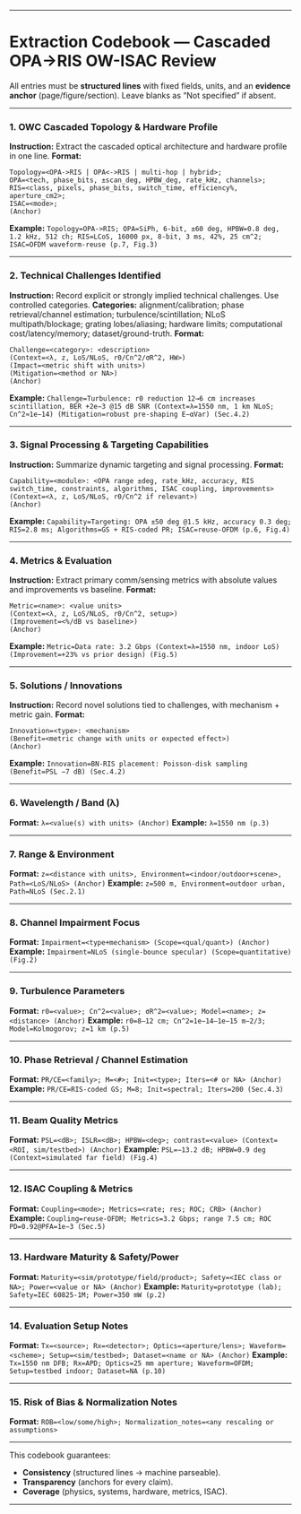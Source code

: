 
---

# Extraction Codebook — Cascaded OPA→RIS OW-ISAC Review

All entries must be **structured lines** with fixed fields, units, and an **evidence anchor** (page/figure/section). Leave blanks as “Not specified” if absent.

---

### 1. OWC Cascaded Topology & Hardware Profile

**Instruction:** Extract the cascaded optical architecture and hardware profile in one line.
**Format:**

```
Topology=<OPA->RIS | OPA<->RIS | multi-hop | hybrid>; 
OPA=<tech, phase_bits, ±scan_deg, HPBW_deg, rate_kHz, channels>; 
RIS=<class, pixels, phase_bits, switch_time, efficiency%, aperture_cm2>; 
ISAC=<mode>; 
(Anchor)
```

**Example:**
`Topology=OPA->RIS; OPA=SiPh, 6-bit, ±60 deg, HPBW=0.8 deg, 1.2 kHz, 512 ch; RIS=LCoS, 16000 px, 8-bit, 3 ms, 42%, 25 cm^2; ISAC=OFDM waveform-reuse (p.7, Fig.3)`

---

### 2. Technical Challenges Identified

**Instruction:** Record explicit or strongly implied technical challenges. Use controlled categories.
**Categories:** alignment/calibration; phase retrieval/channel estimation; turbulence/scintillation; NLoS multipath/blockage; grating lobes/aliasing; hardware limits; computational cost/latency/memory; dataset/ground-truth.
**Format:**

```
Challenge=<category>: <description> 
(Context=<λ, z, LoS/NLoS, r0/Cn^2/σR^2, HW>) 
(Impact=<metric shift with units>) 
(Mitigation=<method or NA>) 
(Anchor)
```

**Example:**
`Challenge=Turbulence: r0 reduction 12→6 cm increases scintillation, BER +2e−3 @15 dB SNR (Context=λ=1550 nm, 1 km NLoS; Cn^2≈1e−14) (Mitigation=robust pre-shaping E−αVar) (Sec.4.2)`

---

### 3. Signal Processing & Targeting Capabilities

**Instruction:** Summarize dynamic targeting and signal processing.
**Format:**

```
Capability=<module>: <OPA range ±deg, rate_kHz, accuracy, RIS switch_time, constraints, algorithms, ISAC coupling, improvements> 
(Context=<λ, z, LoS/NLoS, r0/Cn^2 if relevant>) 
(Anchor)
```

**Example:**
`Capability=Targeting: OPA ±50 deg @1.5 kHz, accuracy 0.3 deg; RIS=2.8 ms; Algorithms=GS + RIS-coded PR; ISAC=reuse-OFDM (p.6, Fig.4)`

---

### 4. Metrics & Evaluation

**Instruction:** Extract primary comm/sensing metrics with absolute values and improvements vs baseline.
**Format:**

```
Metric=<name>: <value units> 
(Context=<λ, z, LoS/NLoS, r0/Cn^2, setup>) 
(Improvement=<%/dB vs baseline>) 
(Anchor)
```

**Example:**
`Metric=Data rate: 3.2 Gbps (Context=λ=1550 nm, indoor LoS) (Improvement=+23% vs prior design) (Fig.5)`

---

### 5. Solutions / Innovations

**Instruction:** Record novel solutions tied to challenges, with mechanism + metric gain.
**Format:**

```
Innovation=<type>: <mechanism> 
(Benefit=<metric change with units or expected effect>) 
(Anchor)
```

**Example:**
`Innovation=BN-RIS placement: Poisson-disk sampling (Benefit=PSL −7 dB) (Sec.4.2)`

---

### 6. Wavelength / Band (λ)

**Format:**
`λ=<value(s) with units> (Anchor)`
**Example:** `λ=1550 nm (p.3)`

---

### 7. Range & Environment

**Format:**
`z=<distance with units>, Environment=<indoor/outdoor+scene>, Path=<LoS/NLoS> (Anchor)`
**Example:** `z=500 m, Environment=outdoor urban, Path=NLoS (Sec.2.1)`

---

### 8. Channel Impairment Focus

**Format:**
`Impairment=<type+mechanism> (Scope=<qual/quant>) (Anchor)`
**Example:** `Impairment=NLoS (single-bounce specular) (Scope=quantitative) (Fig.2)`

---

### 9. Turbulence Parameters

**Format:**
`r0=<value>; Cn^2=<value>; σR^2=<value>; Model=<name>; z=<distance> (Anchor)`
**Example:** `r0=8–12 cm; Cn^2=1e−14–1e−15 m−2/3; Model=Kolmogorov; z=1 km (p.5)`

---

### 10. Phase Retrieval / Channel Estimation

**Format:**
`PR/CE=<family>; M=<#>; Init=<type>; Iters=<# or NA> (Anchor)`
**Example:** `PR/CE=RIS-coded GS; M=8; Init=spectral; Iters=200 (Sec.4.3)`

---

### 11. Beam Quality Metrics

**Format:**
`PSL=<dB>; ISLR=<dB>; HPBW=<deg>; contrast=<value> (Context=<ROI, sim/testbed>) (Anchor)`
**Example:** `PSL=−13.2 dB; HPBW=0.9 deg (Context=simulated far field) (Fig.4)`

---

### 12. ISAC Coupling & Metrics

**Format:**
`Coupling=<mode>; Metrics=<rate; res; ROC; CRB> (Anchor)`
**Example:** `Coupling=reuse-OFDM; Metrics=3.2 Gbps; range 7.5 cm; ROC PD=0.92@PFA=1e−3 (Sec.5)`

---

### 13. Hardware Maturity & Safety/Power

**Format:**
`Maturity=<sim/prototype/field/product>; Safety=<IEC class or NA>; Power=<value or NA> (Anchor)`
**Example:** `Maturity=prototype (lab); Safety=IEC 60825-1M; Power=350 mW (p.2)`

---

### 14. Evaluation Setup Notes

**Format:**
`Tx=<source>; Rx=<detector>; Optics=<aperture/lens>; Waveform=<scheme>; Setup=<sim/testbed>; Dataset=<name or NA> (Anchor)`
**Example:** `Tx=1550 nm DFB; Rx=APD; Optics=25 mm aperture; Waveform=OFDM; Setup=testbed indoor; Dataset=NA (p.10)`

---

### 15. Risk of Bias & Normalization Notes

**Format:**
`ROB=<low/some/high>; Normalization_notes=<any rescaling or assumptions>`

---

This codebook guarantees:

* **Consistency** (structured lines → machine parseable).
* **Transparency** (anchors for every claim).
* **Coverage** (physics, systems, hardware, metrics, ISAC).

---

